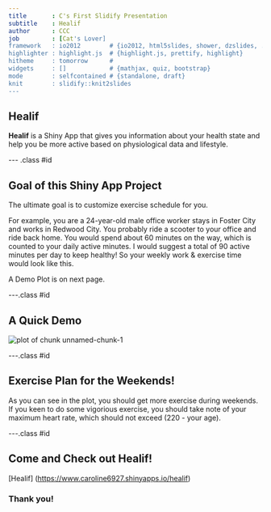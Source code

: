 ```yaml
---
title       : C's First Slidify Presentation
subtitle    : Healif
author      : CCC
job         : [Cat's Lover]
framework   : io2012        # {io2012, html5slides, shower, dzslides, ...}
highlighter : highlight.js  # {highlight.js, prettify, highlight}
hitheme     : tomorrow      # 
widgets     : []            # {mathjax, quiz, bootstrap}
mode        : selfcontained # {standalone, draft}
knit        : slidify::knit2slides
---
```


## Healif

**Healif** is a Shiny App that gives you information about your health state and help you be more active based on physiological data and lifestyle.

--- .class #id 

## Goal of this Shiny App Project



The ultimate goal is to customize exercise schedule for you.

For example, you are a 24-year-old male office worker stays in Foster City and works in Redwood City.
You probably ride a scooter to your office and ride back home.
You would spend about 60 minutes on the way, which is counted to your daily active minutes.
I would suggest a total of 90 active minutes per day to keep healthy!
So your weekly work & exercise time would look like this.

A Demo Plot is on next page.

---.class #id

## A Quick Demo


![plot of chunk unnamed-chunk-1](figure/unnamed-chunk-1-1.png)

---.class #id

## Exercise Plan for the Weekends!

As you can see in the plot, you should get more exercise during weekends.
If you keen to do some vigorious exercise, you should take note of your maximum heart rate, which should not exceed (220 - your age).

---.class #id

## Come and Check out Healif!

[Healif] (https://www.caroline6927.shinyapps.io/healif)

### Thank you!









